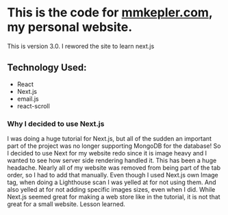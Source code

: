 # This is the code for [mmkepler.com](https://www.mmkepler.com), my personal website.
This is version 3.0. I rewored the site to learn next.js

## Technology Used:
*  React
*  Next.js
*  email.js
*  react-scroll

###  Why I decided to use Next.js
 I was doing a huge tutorial for Next.js, but all of the sudden an important part of the project was no longer supporting MongoDB for the database! So I decided to use Next for my website redo since it is image heavy and I wanted to see how server side rendering handled it. This has been a huge headache. Nearly all of my website was removed from being part of the tab order, so I had to add that manually. Even though I used Next.js own Image tag, when doing a Lighthouse scan I was yelled at for not using them. And also yelled at for not adding specific images sizes, even when I did. While Next.js seemed great for making a web store like in the tutorial, it is not that great for a small website. Lesson learned. 
